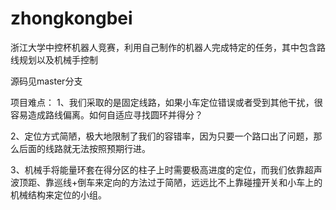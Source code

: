 # zhongkongbei
浙江大学中控杯机器人竞赛，利用自己制作的机器人完成特定的任务，其中包含路线规划以及机械手控制

源码见master分支

项目难点：
1、我们采取的是固定线路，如果小车定位错误或者受到其他干扰，很容易造成路线偏离。如何自适应寻找圆环并得分？

2、定位方式简陋，极大地限制了我们的容错率，因为只要一个路口出了问题，那么后面的线路就无法按照预期行进。

3、机械手将能量环套在得分区的柱子上时需要极高进度的定位，而我们依靠超声波顶距、靠巡线+倒车来定向的方法过于简陋，远远比不上靠碰撞开关和小车上的机械结构来定位的小组。
